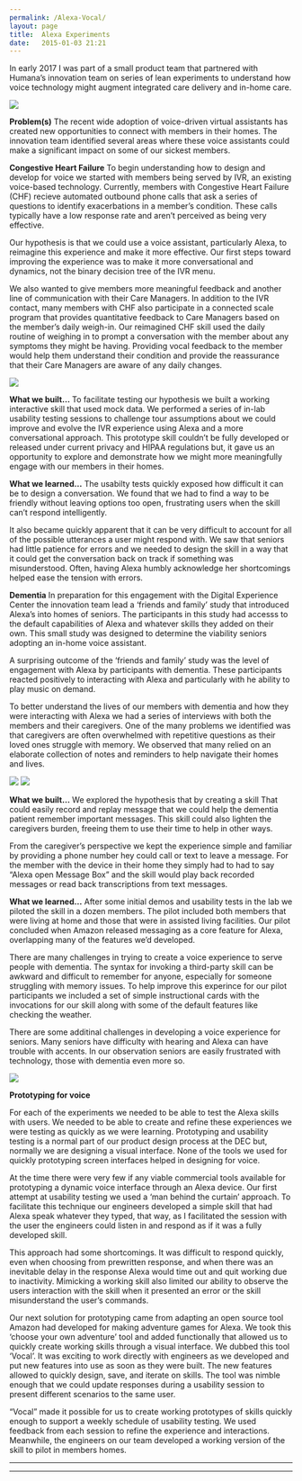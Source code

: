 ```yaml
---
permalink: /Alexa-Vocal/
layout: page
title:  Alexa Experiments
date:   2015-01-03 21:21
---
```


In early 2017 I was part of a small product team that partnered with Humana’s innovation team on series of lean experiments to understand how voice technology might augment integrated care delivery and in-home care.

![](https://d2mxuefqeaa7sj.cloudfront.net/s_8A12A285956CF139A6BA188A75B22D63FC72EB68EB97C431743DB4C39574F367_1515945758398_Amazon_Echo.jpg)


**Problem(s)**
The recent wide adoption of voice-driven virtual assistants has created new opportunities to connect with members in their homes. The innovation team identified several areas where these voice assistants could make a significant impact on some of our sickest members.

**Congestive Heart Failure**
To begin understanding how to design and develop for voice we started with members being served by IVR, an existing voice-based technology.  Currently, members with Congestive Heart Failure (CHF) recieve automated outbound phone calls that ask a series of questions to identify exacerbations in a member’s condition. These calls typically have a low response rate and aren’t perceived as being very effective.

Our hypothesis is that we could use a voice assistant, particularly Alexa, to reimagine this experience and make it more effective. Our first steps toward improving the experience was to make it more conversational and dynamics, not the binary decision tree of the IVR menu.

We also wanted to give members more meaningful feedback and another line of communication with their Care Managers. In addition to the IVR contact, many members with CHF also participate in a connected scale program that provides quantitative feedback to Care Managers based on the member’s daily weigh-in. Our reimagined CHF skill used the daily routine of weighing in to prompt a conversation with the member about any symptoms they might be having. Providing vocal feedback to the member would help them understand their condition and provide the reassurance that their Care Managers are aware of any daily changes.

![](https://d2mxuefqeaa7sj.cloudfront.net/s_8A12A285956CF139A6BA188A75B22D63FC72EB68EB97C431743DB4C39574F367_1515956752171_CHF_Storyboard.jpg)


**What we built…**
To facilitate testing our hypothesis we built a working interactive skill that used mock data. We performed a series of in-lab usability testing sessions to challenge tour assumptions about we could improve and evolve the IVR experience using Alexa and a more conversational approach. This prototype skill couldn’t be fully developed or released under current privacy and HIPAA regulations but, it gave us an opportunity to explore and demonstrate how we might more meaningfully engage with our members in their homes.

**What we learned…**
The usabilty tests quickly exposed how difficult it can be to design a conversation.  We found that we had to find a way to be friendly without leaving options too open, frustrating users when the skill can’t respond intelligently.

 It also became quickly apparent that it can be very difficult to account for all of the possible utterances a user might respond with. We saw that seniors had little patience for errors  and we needed to design the skill in a way that it could get the conversation back on track if something was misunderstood. Often, having Alexa humbly acknowledge her shortcomings helped ease the tension with errors.


**Dementia**
In preparation for this engagement with the Digital Experience Center the innovation team lead a ‘friends and family’ study that introduced Alexa’s into homes of seniors. The participants in this study had accesss to the default capabilities of Alexa and whatever skills they added on their own. This small study was designed to determine the viability seniors adopting an in-home voice assistant.

A surprising outcome of the ‘friends and family’ study was the level of engagement with Alexa by participants with dementia. These participants reacted positively to interacting with Alexa and particularly with he ability to play music on demand.

To better understand the lives of our members with dementia and how they were interacting with Alexa we had a series of interviews with both the members and their caregivers. One of the many problems we identified was that caregivers are often overwhelmed with repetitive questions as their loved ones struggle with memory. We observed that many relied on an elaborate collection of notes and reminders to help navigate their homes and lives.



![](https://d2mxuefqeaa7sj.cloudfront.net/s_8A12A285956CF139A6BA188A75B22D63FC72EB68EB97C431743DB4C39574F367_1515958301748_Dementia_Story_1.jpg)
![](https://d2mxuefqeaa7sj.cloudfront.net/s_8A12A285956CF139A6BA188A75B22D63FC72EB68EB97C431743DB4C39574F367_1515958238238_Dementia_Story_2.jpg)


**What we built…**
We explored the hypothesis that by creating a skill That could easily record and replay message that we could help the dementia patient remember important messages. This skill could also lighten the caregivers burden, freeing them to use their time to help in other ways.

From the caregiver’s perspective we kept the experience simple and familiar by providing a phone number hey could call or text to leave a message. For the member with the device in their home they simply had to had to say “Alexa open Message Box” and the skill would play back recorded messages or read back transcriptions from text messages.


**What we learned…**
After some initial demos and usability tests in the lab we piloted the skill in a dozen members. The pilot included both members that were living at home and those that were in assisted living facilities. Our pilot concluded when Amazon released messaging as a core feature for Alexa, overlapping many of the features we’d developed.

There are many challenges in trying to create a voice experience to serve people with dementia. The syntax for invoking a third-party skill can be awkward and difficult to remember for anyone, especially for someone struggling with memory issues. To help improve this experince for our pilot participants we included a set of simple instructional cards with the invocations for our skill along with some of the default features like checking the weather.  

There are some additinal challenges in developing a voice experience for seniors. Many seniors have difficulty with hearing and Alexa can have trouble with accents. In our observation seniors are easily frustrated with technology, those with dementia even more so.


![](https://d2mxuefqeaa7sj.cloudfront.net/s_8A12A285956CF139A6BA188A75B22D63FC72EB68EB97C431743DB4C39574F367_1515956504116_Vocal2.gif)


**Prototyping for voice**

For each of the experiments we needed to be able to test the Alexa skills with users.  We needed to be able to create and refine these experiences we were testing as quickly as we were learning. Prototyping and usability testing is a normal part of our product design process at the DEC but, normally we are designing a visual interface. None of the tools we used for quickly prototyping screen interfaces helped in designing for voice.

At the time there were very few if any viable commercial tools available for prototyping a dynamic voice interface through an Alexa device. Our first attempt at usability testing we used a ‘man behind the curtain’ approach. To facilitate this technique our engineers developed a simple skill that had Alexa speak whatever they typed, that way, as I facilitated the session with the user the engineers could listen in and respond as if it was a fully developed skill.

This approach had some shortcomings. It was difficult to respond quickly, even when choosing from prewritten response, and when there was an inevitable delay in the response Alexa would time out and quit working due to inactivity. Mimicking a working skill also limited our ability to observe the users interaction with the skill when it presented an error or the skill misunderstand the user’s commands.

Our next solution for prototyping came from adapting an open source tool Amazon had developed for making adventure games for Alexa. We took this ‘choose your own adventure’ tool and added functionally that allowed us to quickly create working skills through a visual interface. We dubbed this tool ‘Vocal’. It was exciting to work directly with engineers as we developed and put new features into use as soon as they were built. The new features allowed to quickly design, save, and iterate on skills. The tool was nimble enough that we could update responses during a usability session to present different scenarios to the same user.

“Vocal” made it possible for us to create working prototypes of skills quickly enough to support a weekly schedule of usability testing. We used feedback from each session to refine the experience and interactions. Meanwhile, the engineers on our team developed a working version of the skill to pilot in members homes.






****
****
